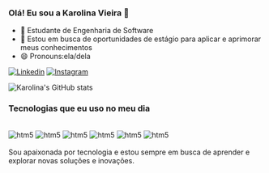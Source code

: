 ### Olá! Eu sou a Karolina Vieira 👋
- 🌱 Estudante de Engenharia de Software 
- 👯 Estou em busca de oportunidades de estágio para aplicar e aprimorar meus conhecimentos
- 😄 Pronouns:ela/dela
 
[![Linkedin](https://img.shields.io/badge/LinkedIn-0077B5?style=for-the-badge&logo=linkedin&logoColor=white)](https:/linkedIn.com/karolina-vieira-0469b71b1/)
[![Instagram](https://img.shields.io/badge/Instagram-E4405F?style=for-the-badge&logo=instagram&logoColor=white)](https:/instagram.com/karolina_vieira_)

![Karolina's GitHub stats](https://github-readme-stats.vercel.app/api?username=Karolina91&show_icons=true&theme=synthwave)

### Tecnologias que eu uso no meu dia 

<div style= "display: inline_block"><br/>
<img aling= "center" alt="htm5" src="https://img.shields.io/badge/HTML5-E34F26?style=for-the-badge&logo=html5&logoColor=white" />
<img aling= "center" alt="htm5" src="https://img.shields.io/badge/Python-14354C?style=for-the-badge&logo=python&logoColor=white" />
<img aling= "center" alt="htm5" src="https://img.shields.io/badge/CSS-239120?&style=for-the-badge&logo=css3&logoColor=white" />
<img aling= "center" alt="htm5" src="https://img.shields.io/badge/Bootstrap-563D7C?style=for-the-badge&logo=bootstrap&logoColor=white" />
<img aling= "center" alt="htm5" src="https://img.shields.io/badge/Django-092E20?style=for-the-badge&logo=django&logoColor=white" />
<img aling= "center" alt="htm5" src="https://img.shields.io/badge/C%2B%2B-00599C?style=for-the-badge&logo=c%2B%2B&logoColor=white" />

</div></br>
Sou apaixonada por tecnologia e estou sempre em busca de aprender e explorar novas soluções e inovações.
